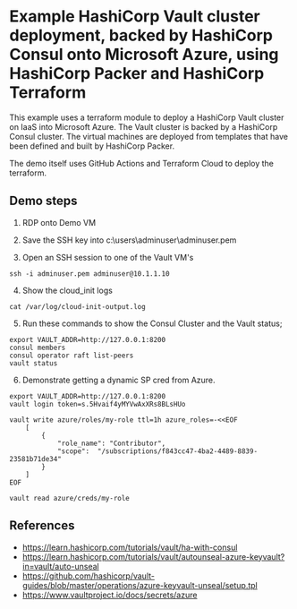 # Example HashiCorp Vault cluster deployment, backed by HashiCorp Consul onto Microsoft Azure, using HashiCorp Packer and HashiCorp Terraform

This example uses a terraform module to deploy a HashiCorp Vault cluster on IaaS into Microsoft Azure. The Vault cluster is backed by a HashiCorp Consul cluster. The virtual machines are deployed from templates that have been defined and built by HashiCorp Packer.

The demo itself uses GitHub Actions and Terraform Cloud to deploy the terraform.

## Demo steps

1. RDP onto Demo VM

2. Save the SSH key into c:\users\adminuser\adminuser.pem

3. Open an SSH session to one of the Vault VM's
```
ssh -i adminuser.pem adminuser@10.1.1.10
```

4. Show the cloud_init logs
```
cat /var/log/cloud-init-output.log
```

5. Run these commands to show the Consul Cluster and the Vault status;
```
export VAULT_ADDR=http://127.0.0.1:8200
consul members
consul operator raft list-peers
vault status
```

6. Demonstrate getting a dynamic SP cred from Azure.
```
export VAULT_ADDR=http://127.0.0.1:8200
vault login token=s.5Hvaif4yMYVwAxXRs8BLsHUo

vault write azure/roles/my-role ttl=1h azure_roles=-<<EOF
    [
        {
            "role_name": "Contributor",
            "scope":  "/subscriptions/f843cc47-4ba2-4489-8839-23581b71de34"
        }
    ]
EOF

vault read azure/creds/my-role
```



## References

- https://learn.hashicorp.com/tutorials/vault/ha-with-consul
- https://learn.hashicorp.com/tutorials/vault/autounseal-azure-keyvault?in=vault/auto-unseal
- https://github.com/hashicorp/vault-guides/blob/master/operations/azure-keyvault-unseal/setup.tpl
- https://www.vaultproject.io/docs/secrets/azure
